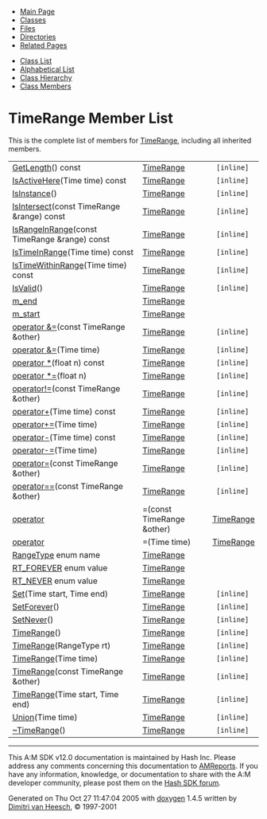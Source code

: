 <div class="tabs">

- [Main Page](index.md)
- <span id="current">[Classes](annotated.md)</span>
- [Files](files.md)
- [Directories](dirs.md)
- [Related Pages](pages.md)

</div>

<div class="tabs">

- [Class List](annotated.md)
- [Alphabetical List](classes.md)
- [Class Hierarchy](hierarchy.md)
- [Class Members](functions.md)

</div>

# TimeRange Member List

This is the complete list of members for <a href="classTimeRange.md" class="el">TimeRange</a>, including all inherited members.

|  |  |  |
|----|----|----|
| <a href="classTimeRange.md#70a8806ccc79c5fa10cceb22ae1ad3bc" class="el">GetLength</a>() const | <a href="classTimeRange.md" class="el">TimeRange</a> | ` [inline]` |
| <a href="classTimeRange.md#752df20a22feca5250d9fa17959ca4ed" class="el">IsActiveHere</a>(Time time) const | <a href="classTimeRange.md" class="el">TimeRange</a> | ` [inline]` |
| <a href="classTimeRange.md#0a27f82745897daefc1926344619da70" class="el">IsInstance</a>() | <a href="classTimeRange.md" class="el">TimeRange</a> | ` [inline]` |
| <a href="classTimeRange.md#f1c65f6ebe6045430943661391edfd35" class="el">IsIntersect</a>(const TimeRange &range) const | <a href="classTimeRange.md" class="el">TimeRange</a> | ` [inline]` |
| <a href="classTimeRange.md#873182ea25734b68d614b4dcc7fe6b6c" class="el">IsRangeInRange</a>(const TimeRange &range) const | <a href="classTimeRange.md" class="el">TimeRange</a> | ` [inline]` |
| <a href="classTimeRange.md#7b26eadcec1e56ec635d7a434c568d68" class="el">IsTimeInRange</a>(Time time) const | <a href="classTimeRange.md" class="el">TimeRange</a> | ` [inline]` |
| <a href="classTimeRange.md#624be9af091a84fd1932f2ddbb77de1d" class="el">IsTimeWithinRange</a>(Time time) const | <a href="classTimeRange.md" class="el">TimeRange</a> | ` [inline]` |
| <a href="classTimeRange.md#683e38cb80848d1178fd39a29bfe9866" class="el">IsValid</a>() | <a href="classTimeRange.md" class="el">TimeRange</a> | ` [inline]` |
| <a href="classTimeRange.md#b306b69592d5e95d9f1732f97e938c8e" class="el">m_end</a> | <a href="classTimeRange.md" class="el">TimeRange</a> |  |
| <a href="classTimeRange.md#95a91412907506f30b4e92c4d5db99fc" class="el">m_start</a> | <a href="classTimeRange.md" class="el">TimeRange</a> |  |
| <a href="classTimeRange.md#cb055d345732194514cbd2d7335f7c02" class="el">operator &amp;=</a>(const TimeRange &other) | <a href="classTimeRange.md" class="el">TimeRange</a> | ` [inline]` |
| <a href="classTimeRange.md#0d78b079e3961ec7620232d45525d2db" class="el">operator &amp;=</a>(Time time) | <a href="classTimeRange.md" class="el">TimeRange</a> | ` [inline]` |
| <a href="classTimeRange.md#1f1fc2325bbbdf3ac389ceb5ca43f1b6" class="el">operator *</a>(float n) const | <a href="classTimeRange.md" class="el">TimeRange</a> | ` [inline]` |
| <a href="classTimeRange.md#f0a6578888719766e4dab83e2b7f36f8" class="el">operator *=</a>(float n) | <a href="classTimeRange.md" class="el">TimeRange</a> | ` [inline]` |
| <a href="classTimeRange.md#ed6147ff836fe68438185995068a8fd2" class="el">operator!=</a>(const TimeRange &other) | <a href="classTimeRange.md" class="el">TimeRange</a> | ` [inline]` |
| <a href="classTimeRange.md#6d4c1b6d6ec20d1c55f6fd81634599a7" class="el">operator+</a>(Time time) const | <a href="classTimeRange.md" class="el">TimeRange</a> | ` [inline]` |
| <a href="classTimeRange.md#c6466ed2573a4ff6a9dfe65b6d097c43" class="el">operator+=</a>(Time time) | <a href="classTimeRange.md" class="el">TimeRange</a> | ` [inline]` |
| <a href="classTimeRange.md#055c36a74e0e5d4bc88856d6e50cc7a3" class="el">operator-</a>(Time time) const | <a href="classTimeRange.md" class="el">TimeRange</a> | ` [inline]` |
| <a href="classTimeRange.md#3231ec285340b417a78c32b8e3bcc8bc" class="el">operator-=</a>(Time time) | <a href="classTimeRange.md" class="el">TimeRange</a> | ` [inline]` |
| <a href="classTimeRange.md#65ee0e9c39bd5ca37a63476ad2878503" class="el">operator=</a>(const TimeRange &other) | <a href="classTimeRange.md" class="el">TimeRange</a> | ` [inline]` |
| <a href="classTimeRange.md#87b61bfa22c09f6948f00a8c69ecc8fa" class="el">operator==</a>(const TimeRange &other) | <a href="classTimeRange.md" class="el">TimeRange</a> | ` [inline]` |
| <a href="classTimeRange.md#c3b06a55c2cfc3b723096e059beeb5a5" class="el">operator|=</a>(const TimeRange &other) | <a href="classTimeRange.md" class="el">TimeRange</a> | ` [inline]` |
| <a href="classTimeRange.md#1bcfbc1ac5b14398db1e296a1b5ea9a7" class="el">operator|=</a>(Time time) | <a href="classTimeRange.md" class="el">TimeRange</a> | ` [inline]` |
| <a href="classTimeRange.md#066dddcb7c14ac5b7d9d72ed110d49aa" class="el">RangeType</a> enum name | <a href="classTimeRange.md" class="el">TimeRange</a> |  |
| <a href="classTimeRange.md#066dddcb7c14ac5b7d9d72ed110d49aa73836c2e85228cbdb9606a260e34a81d" class="el">RT_FOREVER</a> enum value | <a href="classTimeRange.md" class="el">TimeRange</a> |  |
| <a href="classTimeRange.md#066dddcb7c14ac5b7d9d72ed110d49aa14dfaf5aa87f8e377bc7ba09bc94b3b7" class="el">RT_NEVER</a> enum value | <a href="classTimeRange.md" class="el">TimeRange</a> |  |
| <a href="classTimeRange.md#f087d8ac81ee659028a2ae0589f744d4" class="el">Set</a>(Time start, Time end) | <a href="classTimeRange.md" class="el">TimeRange</a> | ` [inline]` |
| <a href="classTimeRange.md#2dadd5e2d68894806a8e28757c1a3118" class="el">SetForever</a>() | <a href="classTimeRange.md" class="el">TimeRange</a> | ` [inline]` |
| <a href="classTimeRange.md#42da6dd1acca4b9633ff4ff13c9be522" class="el">SetNever</a>() | <a href="classTimeRange.md" class="el">TimeRange</a> | ` [inline]` |
| <a href="classTimeRange.md#dd100f41868586840051e37b735580ea" class="el">TimeRange</a>() | <a href="classTimeRange.md" class="el">TimeRange</a> | ` [inline]` |
| <a href="classTimeRange.md#9729f93feb8e3d7db0c991afefe0d687" class="el">TimeRange</a>(RangeType rt) | <a href="classTimeRange.md" class="el">TimeRange</a> | ` [inline]` |
| <a href="classTimeRange.md#0679aea0a37d3a85b2847b2f4410ba9a" class="el">TimeRange</a>(Time time) | <a href="classTimeRange.md" class="el">TimeRange</a> | ` [inline]` |
| <a href="classTimeRange.md#263f1d6fbc61dfa27a4f463133b2b605" class="el">TimeRange</a>(const TimeRange &other) | <a href="classTimeRange.md" class="el">TimeRange</a> | ` [inline]` |
| <a href="classTimeRange.md#965138f73bb25fe4eca95aab0ae5dfd9" class="el">TimeRange</a>(Time start, Time end) | <a href="classTimeRange.md" class="el">TimeRange</a> | ` [inline]` |
| <a href="classTimeRange.md#dd18a2ba14af8e8e3d1c6dfc27bd5b79" class="el">Union</a>(Time time) | <a href="classTimeRange.md" class="el">TimeRange</a> | ` [inline]` |
| <a href="classTimeRange.md#f966e20e49bcca03e3120961a68e8534" class="el">~TimeRange</a>() | <a href="classTimeRange.md" class="el">TimeRange</a> | ` [inline]` |

------------------------------------------------------------------------

<span class="small">This A:M SDK v12.0 documentation is maintained by Hash Inc. Please address any comments concerning this documentation to [AMReports](http://www.hash.com/reports). If you have any information, knowledge, or documentation to share with the A:M developer community, please post them on the [Hash SDK forum](http://www.hash.com/forums/index.php?showforum=11).</span>

Generated on Thu Oct 27 11:47:04 2005 with [<span class="image placeholder" original-image-src="doxygen.png" original-image-title="" height="45" width="100" align="middle" border="0">doxygen</span>](http://www.doxygen.org/index.html) 1.4.5 written by [Dimitri van Heesch](mailto:dimitri@stack.nl), © 1997-2001
